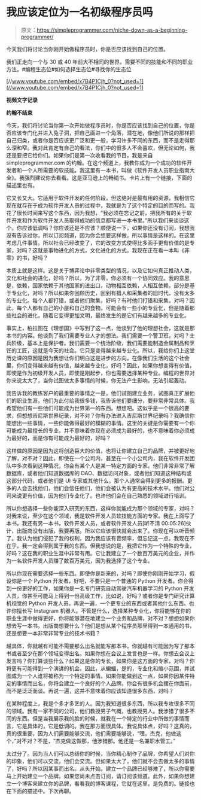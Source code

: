 # 我应该定位为一名初级程序员吗

> 原文：<https://simpleprogrammer.com/niche-down-as-a-beginning-programmer/>

今天我们将讨论当你刚开始做程序员时，你是否应该找到自己的位置。

我们正走向一个与 30 或 40 年前大不相同的世界。需要不同的技能和不同的职业方法。#编程生态位#如何选择生态位#寻找你的生态位

[//www.youtube.com/embed/x7B4P1Cjh_0?not_used=1](//www.youtube.com/embed/x7B4P1Cjh_0?not_used=1)

**视频文字记录**

**约翰不结束**

今天，我们将讨论当你第一次开始做程序员时，你是否应该找到自己的位置，你是否应该专门化并进入兔子洞，把自己画进一个角落，潜在地，像他们所说的那样把自己归类，或者你是否应该更广泛和更一般，学习许多不同的东西，而不是走得那么深和窄。我对此肯定有自己的看法，你们中的很多人不会喜欢，但无论如何，我还是要把它给你们。如果你们是第一次收看我的节目，我是来自 simpleprogrammer.com 的约翰。在这个频道上，我教你成为一个成功的软件开发者和一个人所需要的软技能。我这里有一本书，叫做《软件开发人员职业指南大全》。我强烈建议你去看看。这是亚马逊上的畅销书。卡片上有一个链接，下面的描述里也有。

它又长又大。它适用于软件开发的任何阶段，但这绝对是最有用的资源，我相信它现在就存在于成为软件开发人员的过程中，我就是为了这个特定的目的而写的。我花了很长时间来写这个东西，因为我想，“我必须在忘记之前，把我所有的关于软件开发和作为软件开发人员取得成功的信息都写进一本书里。”所以我们来谈谈这个。你应该低调吗？你应该还是不应该？顺便说一下，如果你还没有订阅，我想我没有告诉过你，所以订阅频道，因为你会想要这样做。所以事情是这样的。在这里考虑几件事情。所以社会已经改变了，它的改变方式使得比多面手更有价值的是专家，对吗？这就是事物进化的方式，文化进化的方式。我现在正在看一本叫《非零》的书，好吗？

本质上就是这样。这是关于博弈论中非零类型的情况，以及它如何真正推动人类，文化和社会的进化，好吗？所以，为了非零，你必须有一个协同效应。我的意思是，依赖，国家依赖于其他国家的进出口，动物相互依赖，人相互依赖，部分是基于专业化，对吗？所以如果你回顾历史，回到有猎人和采集者的旧时代，没有太多的专业化。每个人都打猎，或者他们聚集，好吗？有时他们打猎和采集，对吗？因此，每个人都有自己的小屋和自己的食物。可能会有一些小的专业化，但是随着那些社会的进化，随着它变得更加文明，最终发生的是它们有越来越多的专业化。

事实上，柏拉图在《理想国》中写到了这一点，他谈到了他的理想社会，这就是那本书的内容。他谈到了我们需要专业人才的想法。我们需要一个警卫班，对吗？士兵阶级，基本上是保护者。我们需要一个统治阶级，我们需要能制造金属制品和烹饪的工匠，这就是今天的社会。它只是变得越来越专业化。所以，我给你们上这堂历史课的原因是因为我想让你们明白这是进步的方向，在像我们生活的这个社会里，你们变得越来越有价值，越来越专业化，好吗？因此，如果你想变得有价值，即使是作为初级开发人员，即使是刚起步，你也需要选择某种专业。编程的世界对你来说太大了，当你试图做太多事情的时候，你无法产生影响，无法引起轰动。

我告诉我的教练客户的最重要的事情之一是，他们试图建立业务，试图真正扩展他们的职业生涯，他们为此付给我很多钱，我告诉他们要细分，要非常非常具体。我希望他们有一些他们可能成为世界第一的东西。想想吧。这似乎是一个很高的要求，但想想吉尼斯世界纪录，对不对？你有办法进入吉尼斯世界纪录吗？我确信你能想出一些事情，一些你能做得最好的模糊的事情。这里的关键是你需要有一个你可能成为最擅长的专业。并不意味着你现在必须成为最好的，也不意味着你必须成为最好的，而是你有可能成为最好的，好吗？

这样做的原因是因为这将创造巨大的价值，也将让你建立自己的品牌，并被更好地了解，对不对？因此，即使在一个公司内，甚至在一个小公司内，我在软件开发团队中多次看到这种情况，你会有某个人是某一特定方面的专家。他们非常非常了解数据库，或者他们知道数据库的 DAO、数据访问对象，或者他们知道这种结构或这部分代码，或者他们是 UI 专家或其他什么。那个人通常会得到更多的报酬。更多的人会去找他们，他们会信任他们，他们会被认为有更高的技术水平。他们对公司来说更有价值，因为他们专业化了。也许他们会在自己熟悉的领域进行培训。

所以你想选择一些你能深入研究的东西，这样你就能成为那个领域的专家，对吗？对我来说，至少在这个领域，我是软件开发人员软技能方面的专家。我在上面写了本书。我还有另一本书，软件开发人员，或者软件开发人员[听不清 00:05:26]伙计，出版商没有出版，我要再版。所以它应该很快就会出来了。你现在可以听音频了。我认为他们侵犯了我的权利，因为我应该有音频率，但忘记这一点。我现在不在乎。我一定会得到属于我的东西。但我想说的是，我把它作为一个特殊的专业，好吗？这在我的职业生涯中非常有用。它让我建立了一个数百万美元的企业，并作为一名软件开发人员赚了数百万美元，因为我选择了这个专业。

所以你现在需要选择一些东西。即使你是新来的，对吗？即使你刚刚开始学习，假设你是一个 Python 开发者，好吧，不要只是一个普通的 Python 开发者。你会得到一份更好的工作，如果你是一名专门研究自动驾驶汽车机器学习的 Python 开发人员，你甚至可能马上得到一份高级工作，比如说，好吗？或者你是专门研究计算机视觉的 Python 开发人员。再说一遍，一个更专业的东西或者其他什么东西。也许你擅长写 Instagram 机器人。不管是什么，选择某种专业化，你将能够在你的职业生涯中做得更好，你将能够潜在地建立一个业务和品牌，对不对？想想如果你想去写一本书。出版商想要什么？他们是想从某个程序员那里得到一本通用的书，还是想要一本非常非常专业的技术书籍？

越具体，你就越有可能不需要那么出名就能写那本书，你就越有可能因为写了那本书或者至少在那个领域变得出名。如果你想在会议上发言也是一样。你想去会议上发言吗？你打算谈些什么？如果这是你的专长，如果你是这方面的专家，对吗？你将更有可能得到一个演讲的机会。因此，从蝙蝠，是的，专业化和缩小范围，并试图成为一个人谁将被称为一个特定的事情。如果你能做到这一点，如果你因某件特定的事情而出名，你将会建立一个良好的个人品牌。你会有很多机会摆在你面前，而不是泛泛而谈。再说一遍，这并不意味着你应该知道很多东西，对吗？

在某种程度上，我是个多才多艺的人。因为我知道很多东西，所以我专攻很多不同的领域。我有一家不同的公司，他们教授男子气概，也教授男人。我涉猎了很多不同的东西。但是当我展示我的脸的时候，就我在一个特定的行业中所做的事情而言，它是具体的，它是低调的。我在那方面很具体。我说具体点，好吗？这真的，真的很重要，因为人们需要能够交流，他们需要能够说，“嘿，杰克，他做这个，”对不对？不是，“杰克做这做那，他涉猎那。他还是一名兼职水管工。”

太过分了。因为当人们可以总结你的时候，当你精心制作了品牌，你希望人们对你的印象，他们可以交流，他们会交流。但如果太大了，他们就不会去做太多的事情了，好吗？所以因某事而出名。从头开始。建立一个品牌已经够难了，所以你需要马上开始建立一个品牌。如果您尚未点击订阅，请订阅该频道。此外，如果你想建立一个博客来建立你的品牌，看看我的博客课程，它就在这里，是免费的。链接也在下面的描述中。下次再聊。